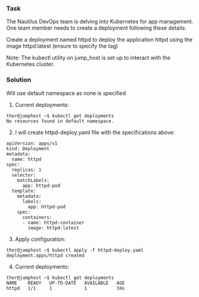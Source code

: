 ### Task
The Nautilus DevOps team is delving into Kubernetes for app management. One team member needs to create a deployment following these details:

Create a deployment named httpd to deploy the application httpd using the image httpd:latest (ensure to specify the tag)

Note: The kubectl utility on jump_host is set up to interact with the Kubernetes cluster.

### Solution
Will use default namespace as none is specified

1. Current deployments:
```
thor@jumphost ~$ kubectl get deployments
No resources found in default namespace.
```

2. I will create httpd-deploy.yaml file with the specifications above:
```
apiVersion: apps/v1
kind: Deployment
metadata:
  name: httpd
spec:
  replicas: 1
  selector:
    matchLabels:
      app: httpd-pod
  template:
    metadata:
      labels:
        app: httpd-pod
    spec:
      containers:
      - name: httpd-container
        image: httpd:latest
```

3. Apply configuration:
```
thor@jumphost ~$ kubectl apply -f httpd-deploy.yaml 
deployment.apps/httpd created
```

4. Current deployments:
```
thor@jumphost ~$ kubectl get deployments
NAME    READY   UP-TO-DATE   AVAILABLE   AGE
httpd   1/1     1            1           34s
```
